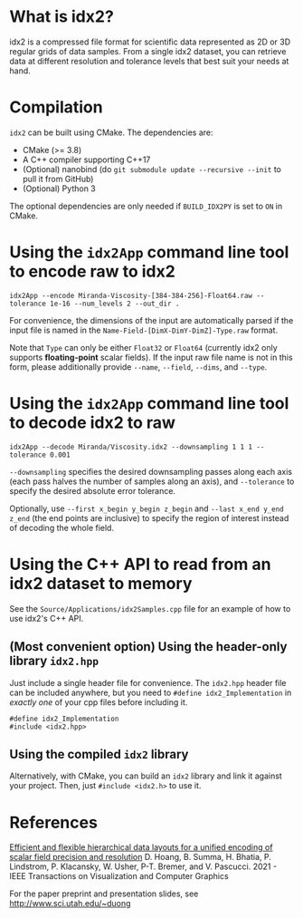 # What is idx2?
idx2 is a compressed file format for scientific data represented as 2D or 3D regular grids of data samples.
From a single idx2 dataset, you can retrieve data at different resolution and tolerance levels that best suit your needs at hand.
<!-- idx2 supports adaptive, coarse-scale data retrieval in both resolution and precision. -->
<!-- idx2 is the next version of the idx file format, which is handled by [OpenVisus](https://github.com/sci-visus/OpenVisus) (alternatively, a less extensive but lightweight idx reader and writer is [hana](https://github.com/hoangthaiduong/hana)). Compared to idx, idx2 features better compression (leveraging [zfp](https://github.com/LLNL/zfp)) and the capability to retrieve coarse-precision data. -->
<!-- Currently there is an executable (named `idx2App`) for 2-way conversion between raw binary and the idx2 format, and a header-only library (`idx2.hpp`) for working with the format at a lower level. -->

# Compilation
`idx2` can be built using CMake. The dependencies are:

- CMake (>= 3.8)
- A C++ compiler supporting C++17
- (Optional) nanobind (do `git submodule update --recursive --init` to pull it from GitHub)
- (Optional) Python 3

The optional dependencies are only needed if `BUILD_IDX2PY` is set to `ON` in CMake.

# Using the `idx2App` command line tool to encode raw to idx2
```
idx2App --encode Miranda-Viscosity-[384-384-256]-Float64.raw --tolerance 1e-16 --num_levels 2 --out_dir .
```

For convenience, the dimensions of the input are automatically parsed if the input file is named in the `Name-Field-[DimX-DimY-DimZ]-Type.raw` format.
<!-- <!-- , where `Name` and `Field` can be anything, `DimX`, `DimY`, `DimZ` are the field's dimensions (any of which can be 1), and  -->
Note that `Type` can only be either `Float32` or `Float64` (currently idx2 only supports **floating-point** scalar fields).
If the input raw file name is not in this form, please additionally provide `--name`, `--field`, `--dims`, and `--type`.
<!-- Most of the time, the only options that should be customized are `--input` (the input raw file), `--out_dir` (the output directory), `--num_levels` (the number of resolution levels) and `--tolerance` (the absolute error tolerance).
The outputs will be multiple files written to the `out_dir/Name` directory, and the main metadata is stored in `out_dir/Name/Field.idx2`. -->

# Using the `idx2App` command line tool to decode idx2 to raw
```
idx2App --decode Miranda/Viscosity.idx2 --downsampling 1 1 1 --tolerance 0.001
```

`--downsampling` specifies the desired downsampling passes along each axis (each pass halves the number of samples along an axis), and `--tolerance` to specify the desired absolute error tolerance.
<!-- The output will be written to a raw file in the current directory. -->
Optionally, use `--first x_begin y_begin z_begin` and `--last x_end y_end z_end` (the end points are inclusive) to specify the region of interest instead of decoding the whole field.

# Using the C++ API to read from an idx2 dataset to memory

See the `Source/Applications/idx2Samples.cpp` file for an example of how to use idx2's C++ API.

## (Most convenient option) Using the header-only library `idx2.hpp`
Just include a single header file for convenience. The `idx2.hpp` header file can be included anywhere, but you need to `#define idx2_Implementation` in *exactly one* of your cpp files before including it.

```
#define idx2_Implementation
#include <idx2.hpp>
```

## Using the compiled `idx2` library
Alternatively, with CMake, you can build an `idx2` library and link it against your project. Then, just `#include <idx2.h>` to use it.

<!-- For instructions on using the library, please refer to the code examples with comments in `Source/Applications/Examples.cpp`. -->

# References
[Efficient and flexible hierarchical data layouts for a unified encoding of scalar field precision and resolution](https://ieeexplore.ieee.org/document/9222049)
D. Hoang, B. Summa, H. Bhatia, P. Lindstrom, P. Klacansky, W. Usher, P-T. Bremer, and V. Pascucci.
2021 - IEEE Transactions on Visualization and Computer Graphics

For the paper preprint and presentation slides, see http://www.sci.utah.edu/~duong
